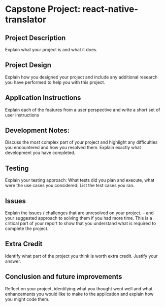 # Capstone Project: react-native-translator

## Project Description
Explain what your project is and what it does.

## Project Design
Explain how you designed your project  and include any additional research you have performed to help you with this project.

## Application Instructions
Explain each of the features from a user perspective and write a short set of user instructions

## Development Notes:
Discuss the most complex part of your project and highlight any difficulties you encountered and how you resolved them. Explain exactly what development you have completed.

## Testing
Explain your testing approach: What tests did you plan and execute, what were the use cases you considered. List the test cases you ran.

## Issues
Explain the issues / challenges that are unresolved on your project. – and your suggested approach to solving them if you had more time. This is a critical part of your report to show that you understand what is required to complete the project.

## Extra Credit
Identify what part of the project you think is worth extra credit. Justify your answer.

## Conclusion and future improvements
Reflect on your project, identifying what you thought went well and what enhancements you would like to make to the application and explain how you might code them.